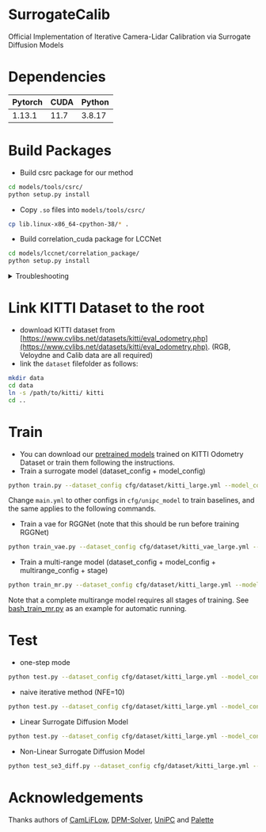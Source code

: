 # SurrogateCalib
Official Implementation of Iterative Camera-Lidar Calibration via Surrogate Diffusion Models
# Dependencies
|Pytorch|CUDA|Python|
|---|---|---|
|1.13.1|11.7|3.8.17|
# Build Packages
* Build csrc package for our method
```bash
cd models/tools/csrc/
python setup.py install
```
* Copy `.so` files into `models/tools/csrc/`
```bash
cp lib.linux-x86_64-cpython-38/* .
```
* Build correlation_cuda package for LCCNet
```bash
cd models/lccnet/correlation_package/
python setup.py install
```
<details>
  <summary>Troubleshooting</summary>
  The `correlation_cuda` package may be incompatible with CUDA >= 12.0. The failure of building this package only affects implementation of our baseline, LCCNet. If you have CUDA >= 12.0 and still want to implement LCCNET, it would be easy to use correlation pacakge in csrc to re-implement it. To try our best to reproduce LCCNet's performance, we utilize their own correlation package.
</details>

# Link KITTI Dataset to the root
* download KITTI dataset from [https://www.cvlibs.net/datasets/kitti/eval_odometry.php](https://www.cvlibs.net/datasets/kitti/eval_odometry.php). (RGB, Veloydne and Calib data are all required)
* link the `dataset` filefolder as follows:
```bash
mkdir data
cd data
ln -s /path/to/kitti/ kitti
cd ..
```
# Train
* You can download our [pretrained models](https://github.com/gitouni/SurrogateCalib/releases/download/1.0/LSD_chkpt.zip) trained on KITTI Odometry Dataset or train them following the instructions.
* Train a surrogate model (dataset_config + model_config)
```bash
python train.py --dataset_config cfg/dataset/kitti_large.yml --model_config cfg/unipc_model/main.yml
```
Change `main.yml` to other configs in `cfg/unipc_model` to train baselines, and the same applies to the following commands.
* Train a vae for RGGNet (note that this should be run before training RGGNet)
```bash
python train_vae.py --dataset_config cfg/dataset/kitti_vae_large.yml --model_config cfg/model/vae.yml
```
* Train a multi-range model (dataset_config + model_config + multirange_config + stage)
```bash
python train_mr.py --dataset_config cfg/dataset/kitti_large.yml --model_config cfg/unipc_model/main.yml --multirange_config cfg/dataset/mr_5.yml --stage 0
```
Note that a complete multirange model requires all stages of training. See [bash_train_mr.py](./bash_train_mr.py) as an example for automatic running.
# Test
* one-step mode
```bash
python test.py --dataset_config cfg/dataset/kitti_large.yml --model_config cfg/unipc_model/main.yml --model_type iterative --iters 1
```
* naive iterative method (NFE=10)
```bash
python test.py --dataset_config cfg/dataset/kitti_large.yml --model_config cfg/unipc_model/main.yml --model_type iterative --iters 10
```
* Linear Surrogate Diffusion Model
```bash
python test.py --dataset_config cfg/dataset/kitti_large.yml --model_config cfg/unipc_model/main.yml --model_type diffusion
```
* Non-Linear Surrogate Diffusion Model
```bash
python test_se3_diff.py --dataset_config cfg/dataset/kitti_large.yml --model_config cfg/unipc_model/main_sd.yml --model_type se3_diffusion
```
# Acknowledgements
Thanks authors of [CamLiFLow](https://github.com/MCG-NJU/CamLiFlow), [DPM-Solver](https://github.com/LuChengTHU/dpm-solver), [UniPC](https://github.com/wl-zhao/UniPC) and [Palette](https://github.com/Janspiry/Palette-Image-to-Image-Diffusion-Models)
